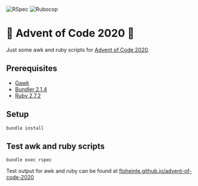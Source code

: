 ![RSpec](https://github.com/FloHeinle/advent-of-code-2020/workflows/RSpec/badge.svg) ![Rubocop](https://github.com/FloHeinle/advent-of-code-2020/workflows/Rubocop/badge.svg)

# 🎅 Advent of Code 2020 🎅

Just some awk and ruby scripts for [Advent of Code 2020](https://adventofcode.com/2020).

## Prerequisites

- [Gawk](https://www.gnu.org/software/gawk/)
- [Bundler 2.1.4](https://bundler.io/)
- [Ruby 2.7.2](https://www.ruby-lang.org)

## Setup

`bundle install`

## Test awk and ruby scripts

`bundle exec rspec`

Test output for awk and ruby can be found at [floheinle.github.io/advent-of-code-2020](https://floheinle.github.io/advent-of-code-2020/)
